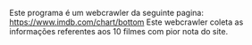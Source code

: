 Este programa é um webcrawler da seguinte pagina: https://www.imdb.com/chart/bottom
Este webcrawler coleta as informações referentes aos 10 filmes com pior nota do site.